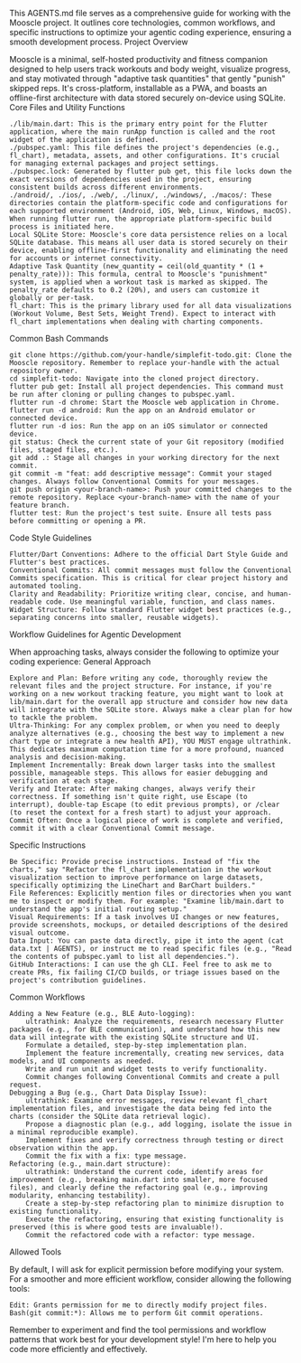 This AGENTS.md file serves as a comprehensive guide for working with the Mooscle project. It outlines core technologies, common workflows, and specific instructions to optimize your agentic coding experience, ensuring a smooth development process.
Project Overview

Mooscle is a minimal, self-hosted productivity and fitness companion designed to help users track workouts and body weight, visualize progress, and stay motivated through "adaptive task quantities" that gently "punish" skipped reps. It's cross-platform, installable as a PWA, and boasts an offline-first architecture with data stored securely on-device using SQLite.
Core Files and Utility Functions

    ./lib/main.dart: This is the primary entry point for the Flutter application, where the main runApp function is called and the root widget of the application is defined.
    ./pubspec.yaml: This file defines the project's dependencies (e.g., fl_chart), metadata, assets, and other configurations. It's crucial for managing external packages and project settings.
    ./pubspec.lock: Generated by flutter pub get, this file locks down the exact versions of dependencies used in the project, ensuring consistent builds across different environments.
    ./android/, ./ios/, ./web/, ./linux/, ./windows/, ./macos/: These directories contain the platform-specific code and configurations for each supported environment (Android, iOS, Web, Linux, Windows, macOS). When running flutter run, the appropriate platform-specific build process is initiated here.
    Local SQLite Store: Mooscle's core data persistence relies on a local SQLite database. This means all user data is stored securely on their device, enabling offline-first functionality and eliminating the need for accounts or internet connectivity.
    Adaptive Task Quantity (new_quantity = ceil(old_quantity * (1 + penalty_rate))): This formula, central to Mooscle's "punishment" system, is applied when a workout task is marked as skipped. The penalty_rate defaults to 0.2 (20%), and users can customize it globally or per-task.
    fl_chart: This is the primary library used for all data visualizations (Workout Volume, Best Sets, Weight Trend). Expect to interact with fl_chart implementations when dealing with charting components.

Common Bash Commands

    git clone https://github.com/your-handle/simplefit-todo.git: Clone the Mooscle repository. Remember to replace your-handle with the actual repository owner.
    cd simplefit-todo: Navigate into the cloned project directory.
    flutter pub get: Install all project dependencies. This command must be run after cloning or pulling changes to pubspec.yaml.
    flutter run -d chrome: Start the Mooscle web application in Chrome.
    flutter run -d android: Run the app on an Android emulator or connected device.
    flutter run -d ios: Run the app on an iOS simulator or connected device.
    git status: Check the current state of your Git repository (modified files, staged files, etc.).
    git add .: Stage all changes in your working directory for the next commit.
    git commit -m "feat: add descriptive message": Commit your staged changes. Always follow Conventional Commits for your messages.
    git push origin <your-branch-name>: Push your committed changes to the remote repository. Replace <your-branch-name> with the name of your feature branch.
    flutter test: Run the project's test suite. Ensure all tests pass before committing or opening a PR.

Code Style Guidelines

    Flutter/Dart Conventions: Adhere to the official Dart Style Guide and Flutter's best practices.
    Conventional Commits: All commit messages must follow the Conventional Commits specification. This is critical for clear project history and automated tooling.
    Clarity and Readability: Prioritize writing clear, concise, and human-readable code. Use meaningful variable, function, and class names.
    Widget Structure: Follow standard Flutter widget best practices (e.g., separating concerns into smaller, reusable widgets).

Workflow Guidelines for Agentic Development

When approaching tasks, always consider the following to optimize your coding experience:
General Approach

    Explore and Plan: Before writing any code, thoroughly review the relevant files and the project structure. For instance, if you're working on a new workout tracking feature, you might want to look at lib/main.dart for the overall app structure and consider how new data will integrate with the SQLite store. Always make a clear plan for how to tackle the problem.
    Ultra-Thinking: For any complex problem, or when you need to deeply analyze alternatives (e.g., choosing the best way to implement a new chart type or integrate a new health API), YOU MUST engage ultrathink. This dedicates maximum computation time for a more profound, nuanced analysis and decision-making.
    Implement Incrementally: Break down larger tasks into the smallest possible, manageable steps. This allows for easier debugging and verification at each stage.
    Verify and Iterate: After making changes, always verify their correctness. If something isn't quite right, use Escape (to interrupt), double-tap Escape (to edit previous prompts), or /clear (to reset the context for a fresh start) to adjust your approach.
    Commit Often: Once a logical piece of work is complete and verified, commit it with a clear Conventional Commit message.

Specific Instructions

    Be Specific: Provide precise instructions. Instead of "fix the charts," say "Refactor the fl_chart implementation in the workout visualization section to improve performance on large datasets, specifically optimizing the LineChart and BarChart builders."
    File References: Explicitly mention files or directories when you want me to inspect or modify them. For example: "Examine lib/main.dart to understand the app's initial routing setup."
    Visual Requirements: If a task involves UI changes or new features, provide screenshots, mockups, or detailed descriptions of the desired visual outcome.
    Data Input: You can paste data directly, pipe it into the agent (cat data.txt | AGENTS), or instruct me to read specific files (e.g., "Read the contents of pubspec.yaml to list all dependencies.").
    GitHub Interactions: I can use the gh CLI. Feel free to ask me to create PRs, fix failing CI/CD builds, or triage issues based on the project's contribution guidelines.

Common Workflows

    Adding a New Feature (e.g., BLE Auto-logging):
        ultrathink: Analyze the requirements, research necessary Flutter packages (e.g., for BLE communication), and understand how this new data will integrate with the existing SQLite structure and UI.
        Formulate a detailed, step-by-step implementation plan.
        Implement the feature incrementally, creating new services, data models, and UI components as needed.
        Write and run unit and widget tests to verify functionality.
        Commit changes following Conventional Commits and create a pull request.
    Debugging a Bug (e.g., Chart Data Display Issue):
        ultrathink: Examine error messages, review relevant fl_chart implementation files, and investigate the data being fed into the charts (consider the SQLite data retrieval logic).
        Propose a diagnostic plan (e.g., add logging, isolate the issue in a minimal reproducible example).
        Implement fixes and verify correctness through testing or direct observation within the app.
        Commit the fix with a fix: type message.
    Refactoring (e.g., main.dart structure):
        ultrathink: Understand the current code, identify areas for improvement (e.g., breaking main.dart into smaller, more focused files), and clearly define the refactoring goal (e.g., improving modularity, enhancing testability).
        Create a step-by-step refactoring plan to minimize disruption to existing functionality.
        Execute the refactoring, ensuring that existing functionality is preserved (this is where good tests are invaluable!).
        Commit the refactored code with a refactor: type message.

Allowed Tools

By default, I will ask for explicit permission before modifying your system. For a smoother and more efficient workflow, consider allowing the following tools:

    Edit: Grants permission for me to directly modify project files.
    Bash(git commit:*): Allows me to perform Git commit operations.

Remember to experiment and find the tool permissions and workflow patterns that work best for your development style! I'm here to help you code more efficiently and effectively.
